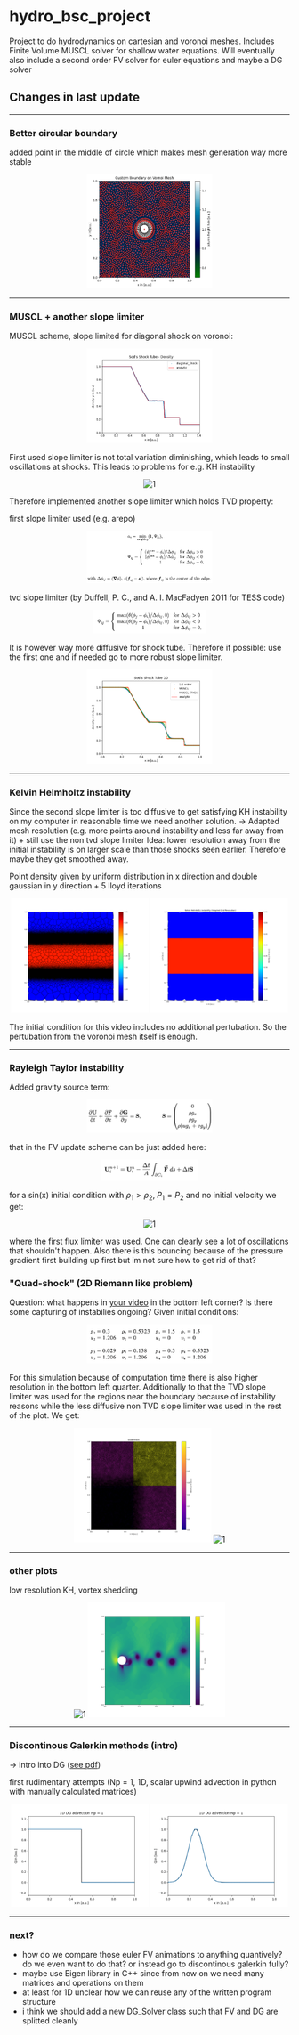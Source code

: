 # hydro_bsc_project
Project to do hydrodynamics on cartesian and voronoi meshes. Includes Finite Volume MUSCL solver for shallow water equations. Will eventually also include a second order FV solver for euler equations and maybe a DG solver

## Changes in last update
---
### Better circular boundary
added point in the middle of circle which makes mesh generation way more stable
<p align="center">
  <img src="/figures/output.png" alt="1" width="45%">
</p>

---
### MUSCL + another slope limiter
MUSCL scheme, slope limited for diagonal shock on voronoi:

<p align="center">
  <img src="/figures/_12_shock_tube_vornoi_diagonal.png" alt="1" width="45%">
</p>

First used slope limiter is not total variation diminishing, which leads to small oscillations at shocks. This leads to problems for e.g. KH instability

<p align="center">
  <img src="/figures/_12_KH_anim_with_shocks.gif" alt="1" width="45%">
</p>

Therefore implemented another slope limiter which holds TVD property:

first slope limiter used (e.g. arepo)
<p align="center">
  <img src="/figures/img1.png" alt="1" width="45%">
</p>

tvd slope limiter (by Duffell, P. C., and A. I. MacFadyen 2011 for TESS code)
<p align="center">
  <img src="/figures/img2.png" alt="1" width="40%">
</p>

It is however way more diffusive for shock tube. Therefore if possible: use the first one and if needed go to more robust slope limiter.

<p align="center">
  <img src="/figures/_12_shock_tube_1D_1st_MUSCL_TVD.png" alt="1" width="45%">
</p>

---
### Kelvin Helmholtz instability
Since the second slope limiter is too diffusive to get satisfying KH instability on my computer in reasonable time we need another solution. 
-> Adapted mesh resolution (e.g. more points around instability and less far away from it) + still use the non tvd slope limiter
Idea: lower resolution away from the initial instability is on larger scale than those shocks seen earlier. Therefore maybe they get smoothed away.

Point density given by uniform distribution in x direction and double gaussian in y direction + 5 lloyd iterations

<p align="center">
  <img src="/figures/_12_KH_adapted_mesh.png" alt="1" width="49%">
  <img src="/figures/_12_KH_adapted_mesh_final.gif" alt="1" width="49%">
</p>

The initial condition for this video includes no additional pertubation. So the pertubation from the voronoi mesh itself is enough.

---
### Rayleigh Taylor instability
Added gravity source term:

<p align="center">
  <img src="/figures/img3.png" alt="1" width="45%">
</p>

that in the FV update scheme can be just added here:
<p align="center">
  <img src="/figures/img4.png" alt="1" width="35%">
</p>

for a sin(x) initial condition with $\rho_1 > \rho_2, \; P_1 = P_2$ and no initial velocity we get:

<p align="center">
  <img src="/figures/_12_RT_voronoi.gif" alt="1" width="50%">
</p>

where the first flux limiter was used. One can clearly see a lot of oscillations that shouldn't happen. Also there is this bouncing because of the pressure gradient first building up first but im not sure how to get rid of that?

### "Quad-shock" (2D Riemann like problem)
Question: what happens in [your video](https://www.ita.uni-heidelberg.de/~dnelson/#group) in the bottom left corner? Is there some capturing of instabilies ongoing?
Given initial conditions:
<p align="center">
  <img src="/figures/img5.png" alt="1" width="45%">
</p>

For this simulation because of computation time there is also higher resolution in the bottom left quarter. Additionally to that the TVD slope limiter was used for the regions near the boundary because of instability reasons while the less diffusive non TVD slope limiter was used in the rest of the plot.
We get:
<p align="center">
  <img src="/figures/_12_quad_shock_mesh.png" alt="1" width="49%">
  <img src="/figures/_12_quad_shock_final.gif" alt="1" width="49%">
</p>

---
### other plots
low resolution KH, vortex shedding
<p align="center">
  <img src="/figures/_12_KH_lres2.gif" alt="1" width="49%">
  <img src="/figures/vortex_shredding_try_2-125 (verschoben).png" alt="1" width="49%">
</p>

---
### Discontinous Galerkin methods (intro)
-> intro into DG ([see pdf](./figures/DG_intro.pdf))

first rudimentary attempts (Np = 1, 1D, scalar upwind advection in python with manually calculated matrices)

<p align="center">
  <img src="/figures/_12_1D_DG_advection.gif" alt="1" width="49%">
  <img src="/figures/_12_1D_DG_advection_2.gif" alt="1" width="49%">
</p>

---
### next?
- how do we compare those euler FV animations to anything quantively? do we even want to do that? or instead go to discontinous galerkin fully?
- maybe use Eigen library in C++ since from now on we need many matrices and operations on them
- at least for 1D unclear how we can reuse any of the written program structure
- i think we should add a new DG_Solver class such that FV and DG are splitted cleanly
